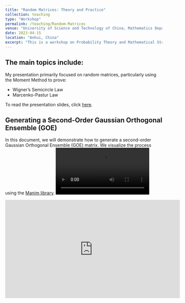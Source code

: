 ```yaml
---
title: "Random Matrices: Theory and Practice"
collection: teaching
type: "Workshop"
permalink: /teaching/Random-Matrices
venue: "University of Science and Technology of China, Mathematics Department"
date: 2023-04-15
location: "Anhui, China"
excerpt: "This is a workshop on Probability Theory and Mathematical Statistics, initiated by the instructor associate professor [Dangzheng Liu](http://staff.ustc.edu.cn/~dzliu/). "
---
```


The main topics include:
------
My presentation primarily focused on random matrices, particularly using the Moment Method to prove:
- Wigner’s Semicircle Law
- Marcenko-Pastur Law

To read the presentation slides, click [here](/files/random-matrix.pdf).

 Generating a Second-Order Gaussian Orthogonal Ensemble (GOE)
------
In this document, we will demonstrate how to generate a second-order Gaussian Orthogonal Ensemble (GOE) matrix. We visualize the process using the [Manim library](https://github.com/manimCommunity/manim).
<video controls>
  <source src="images/MatrixAnimation.mp4" type="video/mp4">
  Your browser does not support the video tag.
</video>
<iframe width="560" height="315" src="https://www.youtube.com/watch?v=Gp6Qt26kMV8" frameborder="0" allowfullscreen></iframe>
